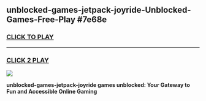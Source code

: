 
## unblocked-games-jetpack-joyride-Unblocked-Games-Free-Play #7e68e
<h3>
<a href="https://us.freeplayer.one?title=unblocked-games-jetpack-joyride&ref=9M">CLICK TO PLAY</a></h3>
<hr>

<h3>
<a href="https://us.freeplayer.one?title=unblocked-games-jetpack-joyride&ref=9M">CLICK 2 PLAY</a>
  
</h3>

<a href="https://us.freeplayer.one?title=unblocked-games-jetpack-joyride&ref=9M"><img src="https://clearcache.store/games.png"></a>


**unblocked-games-jetpack-joyride games unblocked: Your Gateway to Fun and Accessible Online Gaming**
